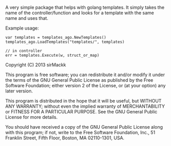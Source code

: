 A very simple package that helps with golang templates. It simply takes the name of the controller/function and looks for a template with the same name and uses that.

Example usage:

    var templates = templates_ago.NewTemplates()
    templates_ago.LoadTemplates("templates/", templates)

    // in controller 
    err = templates.Execute(w, struct_or_map)


Copyright (C) 2013 sirMackk

This program is free software; you can redistribute it and/or modify it under the terms of the GNU General Public License as published by the Free Software Foundation; either version 2 of the License, or (at your option) any later version.

This program is distributed in the hope that it will be useful, but WITHOUT ANY WARRANTY; without even the implied warranty of MERCHANTABILITY or FITNESS FOR A PARTICULAR PURPOSE. See the GNU General Public License for more details.

You should have received a copy of the GNU General Public License along with this program; if not, write to the Free Software Foundation, Inc., 51 Franklin Street, Fifth Floor, Boston, MA 02110-1301, USA.
